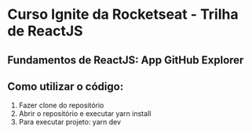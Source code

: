 # Curso Ignite da Rocketseat - Trilha de ReactJS

## Fundamentos de ReactJS: App GitHub Explorer

## Como utilizar o código:
1. Fazer clone do repositório
2. Abrir o repositório e executar yarn install
3. Para executar projeto: yarn dev